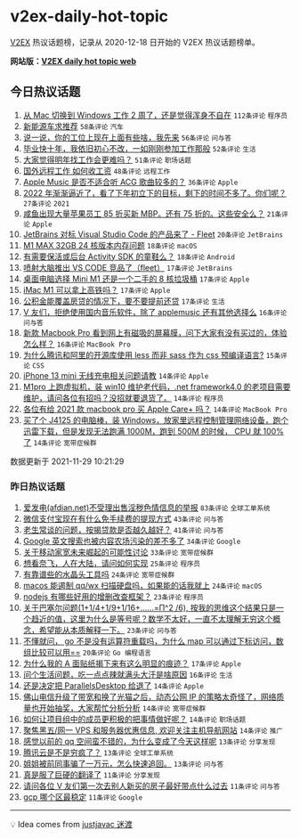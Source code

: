 # v2ex-daily-hot-topic

[V2EX](https://www.v2ex.com/) 热议话题榜，记录从 2020-12-18 日开始的 V2EX 热议话题榜单。

**网站版：[V2EX daily hot topic web](https://boojack.github.io/v2ex-daily-hot-topic-web/)**

## 今日热议话题

<!-- TODAY BEGIN -->

1. [从 Mac 切换到 Windows 工作 2 周了，还是觉得浑身不自在](https://www.v2ex.com/t/818671) `112条评论` `程序员`
1. [新能源车求推荐](https://www.v2ex.com/t/818730) `58条评论` `汽车`
1. [说一说，你的工位上现在上面有些啥，我先来](https://www.v2ex.com/t/818620) `56条评论` `问与答`
1. [毕业快十年，我依旧初心不改，一如刚刚参加工作那般](https://www.v2ex.com/t/818629) `52条评论` `生活`
1. [大家觉得明年找工作会更难吗？](https://www.v2ex.com/t/818663) `51条评论` `职场话题`
1. [国外远程工作 如何收工资](https://www.v2ex.com/t/818621) `48条评论` `远程工作`
1. [Apple Music 是否不适合听 ACG 歌曲较多的？](https://www.v2ex.com/t/818636) `36条评论` `Apple`
1. [2022 年渐渐逼近了，看了下年初立下的目标，剩下的时间不多了。你们呢？](https://www.v2ex.com/t/818779) `27条评论` `2021`
1. [咸鱼出现大量苹果员工 85 折买新 MBP。还有 75 折的。这些安全么？](https://www.v2ex.com/t/818724) `21条评论` `Apple`
1. [JetBrains 对标 Visual Studio Code 的产品来了 - Fleet](https://www.v2ex.com/t/818791) `20条评论` `JetBrains`
1. [M1 MAX 32GB 24 核版本内存问题](https://www.v2ex.com/t/818808) `18条评论` `macOS`
1. [有需要保活或后台 Activity SDK 的童鞋么？](https://www.v2ex.com/t/818707) `18条评论` `Android`
1. [喷射大脑推出 VS CODE 竞品了（fleet）](https://www.v2ex.com/t/818789) `17条评论` `JetBrains`
1. [桌面电脑选择 Mini M1 还是一个二手的 8 核垃圾桶](https://www.v2ex.com/t/818787) `17条评论` `Apple`
1. [iMac M1 可以拿上高铁吗？](https://www.v2ex.com/t/818744) `17条评论` `Apple`
1. [公积金能覆盖房贷的情况下，要不要提前还贷](https://www.v2ex.com/t/818693) `17条评论` `生活`
1. [V 友们，拒绝使用国内音乐软件，除了 applemusic 还有其他选择么](https://www.v2ex.com/t/818729) `16条评论` `问与答`
1. [新款 Macbook Pro 看到网上有磁吸的屏幕膜，问下大家有没有买过的，体验怎么样？](https://www.v2ex.com/t/818622) `16条评论` `MacBook Pro`
1. [为什么腾讯和阿里的开源库使用 less 而非 sass 作为 css 预编译语言?](https://www.v2ex.com/t/818646) `15条评论` `CSS`
1. [iPhone 13 mini 无线充电相关问题请教](https://www.v2ex.com/t/818755) `14条评论` `Apple`
1. [M1pro 上跑虚拟机，装 win10 维护老代码，.net framework4.0 的老项目需要维护，请问各位有招吗？没招就要退货了。](https://www.v2ex.com/t/818726) `14条评论` `程序员`
1. [各位有给 2021 款 macbook pro 买 Apple Care+ 吗？](https://www.v2ex.com/t/818679) `14条评论` `MacBook Pro`
1. [买了个 J4125 的电脑棒，装 Windows，放家里远程控制管理网络设备，跑个迅雷下载，但是发现无法跑满 1000M，跑到 500M 的时候， CPU 就 100%了](https://www.v2ex.com/t/818639) `14条评论` `宽带症候群`

数据更新于 2021-11-29 10:21:29

<!-- TODAY END -->

### 昨日热议话题

<!-- YESTERDAY BEGIN -->

1. [爱发电(afdian.net)不受理出售淫秽色情信息的举报](https://www.v2ex.com/t/818534) `83条评论` `全球工单系统`
1. [微信支付宝现在有什么免手续费的提现方式](https://www.v2ex.com/t/818482) `43条评论` `问与答`
1. [老生常谈的问题，按揭贷款是否越久越好？](https://www.v2ex.com/t/818508) `41条评论` `问与答`
1. [Google 英文搜索也被内容农场污染的差不多了](https://www.v2ex.com/t/818561) `34条评论` `Google`
1. [关于移动家宽未来崛起的可能性讨论](https://www.v2ex.com/t/818568) `33条评论` `宽带症候群`
1. [想看奈飞，人在大陆，请问如何实现](https://www.v2ex.com/t/818532) `25条评论` `程序员`
1. [有靠谱些的水晶头工具吗](https://www.v2ex.com/t/818472) `24条评论` `宽带症候群`
1. [macos 能遏制 qq/wx 扫描硬盘吗，如果能的话我就上](https://www.v2ex.com/t/818560) `24条评论` `macOS`
1. [nodejs 有哪些好用的增删改查框架？](https://www.v2ex.com/t/818494) `23条评论` `程序员`
1. [关于巴塞尔问题(1+1/4+1/9+1/16+......=Π^2 /6), 按我的思维这个结果只是一个趋近的值，这里为什么是等号呢？数学不太好，一直不太理解无穷这个概念，希望能从本质解释一下。](https://www.v2ex.com/t/818538) `23条评论` `问与答`
1. [不懂就问， go 不是没有运算符重载吗，为什么 map 可以通过下标访问，数组比较可以用==](https://www.v2ex.com/t/818542) `20条评论` `Go 编程语言`
1. [为什么我的 A 面贴纸揭下来有这么明显的痕迹？](https://www.v2ex.com/t/818562) `17条评论` `Apple`
1. [问个生活问题，吃一点点辣就满头大汗是啥原因](https://www.v2ex.com/t/818573) `16条评论` `生活`
1. [还是决定把 ParallelsDesktop 给退了](https://www.v2ex.com/t/818527) `14条评论` `Apple`
1. [佛山电信升级了带宽和换了光猫之后，动态公网 IP 的策略太奇怪了，网络质量也开始抽奖，大家帮忙分析分析](https://www.v2ex.com/t/818524) `14条评论` `宽带症候群`
1. [如何让项目组中的成员更积极的把事情做好呢？](https://www.v2ex.com/t/818498) `14条评论` `职场话题`
1. [聚焦黑五/网一 VPS 和服务器优惠信息, 欢迎关注主机导航网站](https://www.v2ex.com/t/818488) `14条评论` `推广`
1. [感觉以前的 qq 空间蛮不错的，为什么变成了今天这样呢](https://www.v2ex.com/t/818586) `13条评论` `分享发现`
1. [腾讯云是不是穷疯了？](https://www.v2ex.com/t/818526) `13条评论` `全球工单系统`
1. [姐姐被前同事骗了一万元，怎么快速追回。](https://www.v2ex.com/t/818499) `13条评论` `问与答`
1. [真是服了巨硬的翻译了](https://www.v2ex.com/t/818545) `11条评论` `分享发现`
1. [请问各位 V 友们第一次去别人新买的房子最好带点什么过去](https://www.v2ex.com/t/818520) `11条评论` `问与答`
1. [gcp 哪个区最稳定](https://www.v2ex.com/t/818467) `11条评论` `Google`

<!-- YESTERDAY END -->

---

💡 Idea comes from [justjavac 迷渡](https://github.com/justjavac/)
